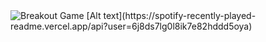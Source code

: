 <picture>
  <source
    media="(prefers-color-scheme: dark)"
    srcset="https://raw.githubusercontent.com/ChristianVaughn/ChristianVaughn/refs/heads/github-breakout/images/breakout-dark.svg"
  />
  <source
    media="(prefers-color-scheme: light)"
    srcset="https://raw.githubusercontent.com/ChristianVaughn/ChristianVaughn/refs/heads/github-breakout/images/breakout-light.svg"
  />
  <img alt="Breakout Game" src="{YOUR IMAGE URL}/images/breakout-light.svg" />
</picture>
[Alt text](https://spotify-recently-played-readme.vercel.app/api?user=6j8ds7lg0l8ik7e82hddd5oya)